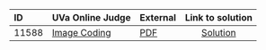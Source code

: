 | ID | UVa Online Judge | External | Link to solution |
|:---|:---|:---|:---:|
| 11588 | [Image Coding](https://onlinejudge.org/index.php?option=com_onlinejudge&Itemid=8&category=625&page=show_problem&problem=2635) | [PDF](https://onlinejudge.org/external/115/11588.pdf) | [Solution](https%3A//github.com/versenyi98/programming-contests/tree/master/UVa%20Online%20Judge/11588%2520-%2520Image%2520Coding)|
